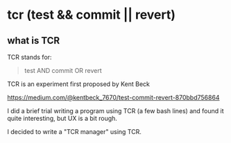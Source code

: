 # tcr (test &amp;&amp; commit || revert)

## what is TCR

TCR stands for:

> test AND commit OR revert

TCR is an experiment first proposed by Kent Beck 

https://medium.com/@kentbeck_7670/test-commit-revert-870bbd756864

I did a brief trial writing a program using TCR (a few bash lines) and found it quite interesting, but UX is a bit rough.

I decided to write a "TCR manager" using TCR.



